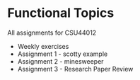 # Functional Topics
All assignments for CSU44012
- Weekly exercises
- Assignment 1 - scotty example
- Assignment 2 - minesweeper
- Assignment 3 - Research Paper Review
